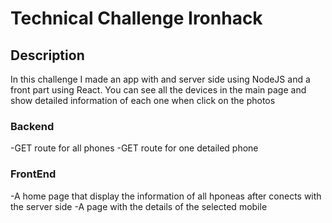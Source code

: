 # Technical Challenge Ironhack

## Description
In this challenge I made an app with and server side using NodeJS and a front part using React. You can see all the devices in the main page and show detailed information of each one when click on the photos

### Backend
-GET route for all phones
-GET route for one detailed phone

### FrontEnd
-A home page that display the information of all hponeas after conects with the server side
-A page with the details of the selected mobile

